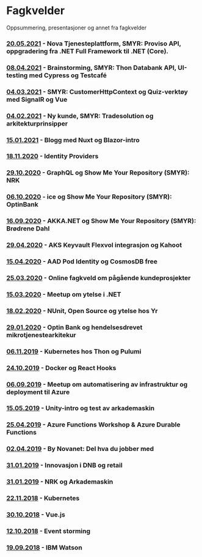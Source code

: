 # Fagkvelder

Oppsummering, presentasjoner og annet fra fagkvelder

### [20.05.2021](/docs/20210520/readme.md) - Nova Tjenesteplattform, SMYR: Proviso API, oppgradering fra .NET Full Framework til .NET (Core).

### [08.04.2021](/docs/20210408/readme.md) - Brainstorming, SMYR: Thon Databank API, UI-testing med Cypress og Testcafé

### [04.03.2021](/docs/20210304/readme.md) - SMYR: CustomerHttpContext og Quiz-verktøy med SignalR og Vue

### [04.02.2021](/docs/20210204/readme.md) - Ny kunde, SMYR: Tradesolution og arkitekturprinsipper

### [15.01.2021](/docs/20210115/readme.md) - Blogg med Nuxt og Blazor-intro

### [18.11.2020](/docs/20201118/readme.md) - Identity Providers

### [29.10.2020](/docs/20201029/README.md) - GraphQL og Show Me Your Repository (SMYR): NRK

### [06.10.2020](/docs/20201006/README.md) - ice og Show Me Your Repository (SMYR): OptinBank

### [16.09.2020](/docs/20200916/README.md) - AKKA.NET og Show Me Your Repository (SMYR): Brødrene Dahl

### [29.04.2020](/docs/20200429/README.md) - AKS Keyvault Flexvol integrasjon og Kahoot

### [15.04.2020](/docs/20200415/README.md) - AAD Pod Identity og CosmosDB free

### [25.03.2020](/docs/20200325/README.md) - Online fagkveld om pågående kundeprosjekter

### [15.03.2020](/docs/20200305/README.md) - Meetup om ytelse i .NET

### [18.02.2020](/docs/20200218/README.md) - NUnit, Open Source og ytelse hos Yr

### [29.01.2020](/docs/20200129/README.md) - Optin Bank og hendelsesdrevet mikrotjenestearkitekur

### [06.11.2019](/docs/20191106/README.md) - Kubernetes hos Thon og Pulumi

### [24.10.2019](/docs/20191024/README.md) - Docker og React Hooks

### [06.09.2019](/docs/20190906/README.md) - Meetup om automatisering av infrastruktur og deployment til Azure

### [15.05.2019](/docs/20190515/README.md) - Unity-intro og test av arkademaskin

### [25.04.2019](/docs/20190425/README.md) - Azure Functions Workshop & Azure Durable Functions

### [02.04.2019](/docs/20190402/README.md) - By Novanet: Del hva du jobber med

### [31.01.2019](/docs/20190314/README.md) - Innovasjon i DNB og retail

### [31.01.2019](/docs/20190131/README.md) - NRK og Arkademaskin

### [22.11.2018](/docs/20181122/README.md) - Kubernetes

### [30.10.2018](/docs/20181030/README.md) - Vue.js

### [12.10.2018](/docs/20181012/README.md) - Event storming

### [19.09.2018](/docs/20180919/README.md) - IBM Watson
